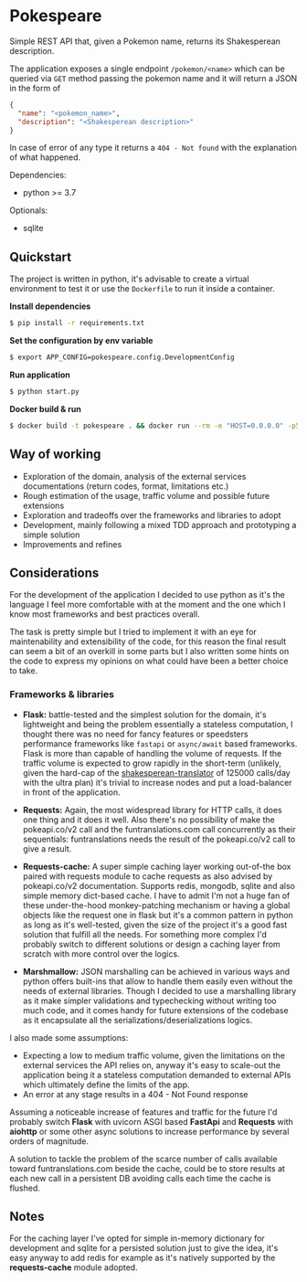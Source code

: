 Pokespeare
==========
Simple REST API that, given a Pokemon name, returns its Shakesperean description.

The application exposes a single endpoint `/pokemon/<name>` which can be queried
via `GET` method passing the pokemon name and it will return a JSON in the form of
```json
{
  "name": "<pokemon_name>",
  "description": "<Shakesperean description>"
}
```

In case of error of any type it returns a `404 - Not found` with the explanation of
what happened.

Dependencies:
- python >= 3.7

Optionals:
- sqlite

## Quickstart

The project is written in python, it's advisable to create a virtual environment
to test it or use the `Dockerfile` to run it inside a container.

**Install dependencies**
```sh
$ pip install -r requirements.txt
```

**Set the configuration by env variable**
```sh
$ export APP_CONFIG=pokespeare.config.DevelopmentConfig
```

**Run application**
```sh
$ python start.py
```

**Docker build & run**
```sh
$ docker build -t pokespeare . && docker run --rm -e "HOST=0.0.0.0" -p5000:5000 pokespeare
```

## Way of working

- Exploration of the domain, analysis of the external services documentations
  (return codes, format, limitations etc.)
- Rough estimation of the usage, traffic volume and possible future extensions
- Exploration and tradeoffs over the frameworks and libraries to adopt
- Development, mainly following a mixed TDD approach and prototyping a simple solution
- Improvements and refines

## Considerations

For the development of the application I decided to use python as it's the
language I feel more comfortable with at the moment and the one which I
know most frameworks and best practices overall.

The task is pretty simple but I tried to implement it with an eye for
maintenability and extensibility of the code, for this reason the final result
can seem a bit of an overkill in some parts but I also written some hints on the
code to express my opinions on what could have been a better choice to take.

### Frameworks & libraries

- **Flask:** battle-tested and the simplest solution for the domain, it's
  lightweight and being the problem essentially a stateless computation, I
  thought there was no need for fancy features or speedsters performance
  frameworks like `fastapi` or `async/await` based frameworks. Flask
  is more than capable of handling the volume of requests.
  If the traffic volume is expected to grow rapidly in the short-term (unlikely,
  given the hard-cap of the [shakesperean-translator](https://funtranslations.com/api/shakespeare#translate)
  of 125000 calls/day with the ultra plan) it's trivial to increase nodes and
  put a load-balancer in front of the application.

- **Requests:** Again, the most widespread library for HTTP calls, it does one thing
  and it does it well. Also there's no possibility of make the pokeapi.co/v2 call
  and the funtranslations.com call concurrently as their sequentials: funtranslations
  needs the result of the pokeapi.co/v2 call to give a result.

- **Requests-cache:** A super simple caching layer working out-of-the box paired with
  requests module to cache requests as also advised by pokeapi.co/v2 documentation.
  Supports redis, mongodb, sqlite and also simple memory dict-based cache.
  I have to admit I'm not a huge fan of these under-the-hood monkey-patching mechanism
  or having a global objects like the request one in flask but it's a common pattern in python
  as long as it's well-tested, given the size of the project it's a good fast solution that
  fulfill all the needs.
  For something more complex I'd probably switch to different solutions or design a caching
  layer from scratch with more control over the logics.

- **Marshmallow:** JSON marshalling can be achieved in various ways and python offers built-ins
  that allow to handle them easily even without the needs of external libraries. Though I decided
  to use a marshalling library as it make simpler validations and typechecking without writing
  too much code, and it comes handy for future extensions of the codebase as it encapsulate
  all the serializations/deserializations logics.

I also made some assumptions:

- Expecting a low to medium traffic volume, given the limitations on the external services
  the API relies on, anyway it's easy to scale-out the application being it a stateless
  computation demanded to external APIs which ultimately define the limits of the app.
- An error at any stage results in a 404 - Not Found response

Assuming a noticeable increase of features and traffic for the future I'd
probably switch **Flask** with uvicorn ASGI based **FastApi** and **Requests**
with **aiohttp** or some other async solutions to increase performance by
several orders of magnitude.

A solution to tackle the problem of the scarce number of calls available toward
funtranslations.com beside the cache, could be to store results at each new
call in a persistent DB avoiding calls each time the cache is flushed.

## Notes

For the caching layer I've opted for simple in-memory dictionary for
development and sqlite for a persisted solution just to give the idea, it's
easy anyway to add redis for example as it's natively supported by the
**requests-cache** module adopted.

